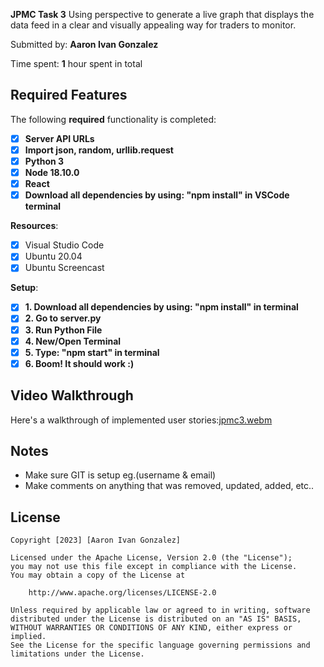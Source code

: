 **JPMC Task 3** Using perspective to generate a live graph that displays the data feed in a clear and visually appealing way for traders to monitor.

Submitted by: **Aaron Ivan Gonzalez**

Time spent: **1** hour spent in total

## Required Features

The following **required** functionality is completed:

- [x] **Server API URLs**
- [x] **Import json, random, urllib.request**
- [x] **Python 3**
- [x] **Node 18.10.0**
- [x] **React**
- [x] **Download all dependencies by using: "npm install" in VSCode terminal**

**Resources**:

- [x] Visual Studio Code
- [x] Ubuntu 20.04
- [x] Ubuntu Screencast

**Setup**:
- [x] **1. Download all dependencies by using: "npm install" in terminal**
- [x] **2. Go to server.py**
- [x] **3. Run Python File**
- [x] **4. New/Open Terminal**
- [x] **5. Type: "npm start" in terminal**
- [x] **6. Boom! It should work :)**

## Video Walkthrough

Here's a walkthrough of implemented user stories:[jpmc3.webm](https://user-images.githubusercontent.com/91685385/229257809-919d4732-750f-4ca0-9eac-41811304850a.webm)

## Notes

- Make sure GIT is setup eg.(username & email)
- Make comments on anything that was removed, updated, added, etc..

## License

    Copyright [2023] [Aaron Ivan Gonzalez]

    Licensed under the Apache License, Version 2.0 (the "License");
    you may not use this file except in compliance with the License.
    You may obtain a copy of the License at

        http://www.apache.org/licenses/LICENSE-2.0

    Unless required by applicable law or agreed to in writing, software
    distributed under the License is distributed on an "AS IS" BASIS,
    WITHOUT WARRANTIES OR CONDITIONS OF ANY KIND, either express or implied.
    See the License for the specific language governing permissions and
    limitations under the License.
